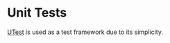 # Unit Tests

[UTest](https://github.com/sheredom/utest.h) is used as a test framework due to its simplicity.
